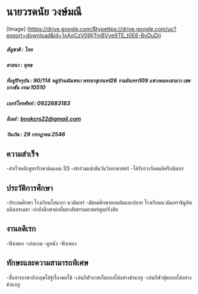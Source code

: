 # นายวรดนัย วงษ์มณี
[Image] (https://drive.google.com/$typettps://drive.google.com/uc?export=download&id=1xAoCzV09IjTmBVve9TE_t0E6-BvDuDi)


##### สัญชาติ : ไทย
##### ศาสนา : พุทธ
##### ที่อยู่ปัจจุบัน : 90/114 หมู่บ้านมัณฑนา พระยาสุเรนทร์26 รามอินทรา109 แขวงคลองสามวา เขตบางชัน กทม 10510
##### เบอร์โทรศัพท์ : 0922683183
##### อีเมล์ : bookcrs22@gmail.com
##### วันเกิด : 29 กรกฎาคม 2546

## ความสำเร็จ
 -สําเร็จหลักสูตรรักษาดินแดน ปี3
 -เข้าร่วมแข่งขันวันวิทยาศาสตร์
 -ได้รับรางวัลคนดีศรีบดินทร

## ประวัติการศึกษา
 -ประถมศึกษา โรงเรียนโสมาภา นวมินทร์
 -มัธยมศึกษาตอนต้นและปลาย โรงเรียนนวมินทราชินูทิศบดินทรเดชา
 -กำลังศึกษาต่อที่มหาลัยธรรมศาสตร์ศูนย์รังสิต

## งานอดิเรก
 -ฟังเพลง
 -เล่นเกม
 -ดูหนัง
 -ฟังเพลง

## ทักษะและความสามารถพิเศษ
 -สื่อสารภาษาอังกฤษได้รู้เรื่องพอใข้
 -เล่นกีฬาบาสเก็ตบอลได้อย่างชำนาญ
 -เล่นกีฬาฟุตบอลได้อย่างชำนาญ

